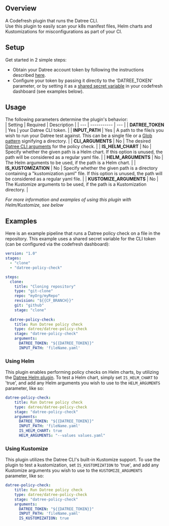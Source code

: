 ## Overview
A Codefresh plugin that runs the Datree CLI.  
Use this plugin to easily scan your k8s manifest files, Helm charts and Kustomizations for misconfigurations as part of your CI.

## Setup
Get started in 2 simple steps:  

* Obtain your Datree account token by following the instructions described [here](https://hub.datree.io/account-token).
* Configure your token by passing it directly to the 'DATREE_TOKEN' parameter, or by setting it as a [shared secret variable](https://codefresh.io/docs/docs/configure-ci-cd-pipeline/shared-configuration/) in your codefresh dashboard (see examples below).

## Usage

The following parameters determine the plugin's behavior:  
| Setting | Required | Description |
| --- | ----------- | --- |
| **DATREE_TOKEN** | Yes | your Datree CLI token. |
| **INPUT_PATH** | Yes | A path to the file/s you wish to run your Datree test against. This can be a single file or a [Glob pattern](https://www.digitalocean.com/community/tools/glob) signifying a directory. |
| **CLI_ARGUMENTS** | No | The desired [Datree CLI arguments](https://hub.datree.io/cli-arguments) for the policy check. |
| **IS_HELM_CHART** | No | Specify whether the given path is a Helm chart. If this option is unused, the path will be considered as a regular yaml file. |
| **HELM_ARGUMENTS** | No | The Helm arguments to be used, if the path is a Helm chart. |
| **IS_KUSTOMIZATION** | No | Specify whether the given path is a directory containing a "kustomization.yaml" file. If this option is unused, the path will be considered as a regular yaml file. |
| **KUSTOMIZE_ARGUMENTS** | No | The Kustomize arguments to be used, if the path is a Kustomization directory. |  

*For more information and examples of using this plugin with Helm/Kustomize, see below*

## Examples
Here is an example pipeline that runs a Datree policy check on a file in the repository. This example uses a shared secret variable for the CLI token (can be configured via the codefresh dashboard):
```yaml
version: "1.0"
stages:
  - "clone"
  - "datree-policy-check"

steps:
  clone:
    title: "Cloning repository"
    type: "git-clone"
    repo: "myOrg/myRepo"
    revision: "${{CF_BRANCH}}"
    git: "github"
    stage: "clone"
    
  datree-policy-check:
    title: Run Datree policy check
    type: datree/datree-policy-check
    stage: "datree-policy-check"
    arguments:
      DATREE_TOKEN: "${{DATREE_TOKEN}}"
      INPUT_PATH: 'fileName.yaml'
```

### Using Helm
This plugin enables performing policy checks on Helm charts, by utilizing the [Datree Helm plugin](https://github.com/datreeio/helm-datree).
To test a Helm chart, simply set `IS_HELM_CHART` to 'true', and add any Helm arguments you wish to use to the `HELM_ARGUMENTS` parameter, like so:
```yaml
datree-policy-check:
    title: Run Datree policy check
    type: datree/datree-policy-check
    stage: "datree-policy-check"
    arguments:
      DATREE_TOKEN: "${{DATREE_TOKEN}}"
      INPUT_PATH: 'fileName.yaml'
      IS_HELM_CHART: true
      HELM_ARGUMENTS: "--values values.yaml"
```

### Using Kustomize
This plugin utilizes the Datree CLI's built-in Kustomize support. To use the plugin to test a kustomization, set `IS_KUSTOMIZATION` to 'true', and add any Kustomize arguments you wish to use to the `KUSTOMIZE_ARGUMENTS` parameter, like so:
```yaml
datree-policy-check:
    title: Run Datree policy check
    type: datree/datree-policy-check
    stage: "datree-policy-check"
    arguments:
      DATREE_TOKEN: "${{DATREE_TOKEN}}"
      INPUT_PATH: 'fileName.yaml'
      IS_KUSTOMIZATION: true
```
